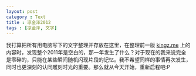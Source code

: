 ```yaml
---
layout: post
category : Text
title : 凉金泽2012
tags : [凉金泽, 文字]
---
```

我打算把所有用电脑写下的文字整理并存放在这里，在整理前一版 [kingz.me](http://kingzelng.appspot.com/) 上的内容时，发现整个2011年是空白的，那一年发生了什么？对于现在的我来说完全是零碎的，只能在某些瞬间随机闪现片段的记忆。我不希望同样的事情再次发生，同时也更深刻的认同雕刻时光的重要。那么就从今天开始，重新启程吧:P